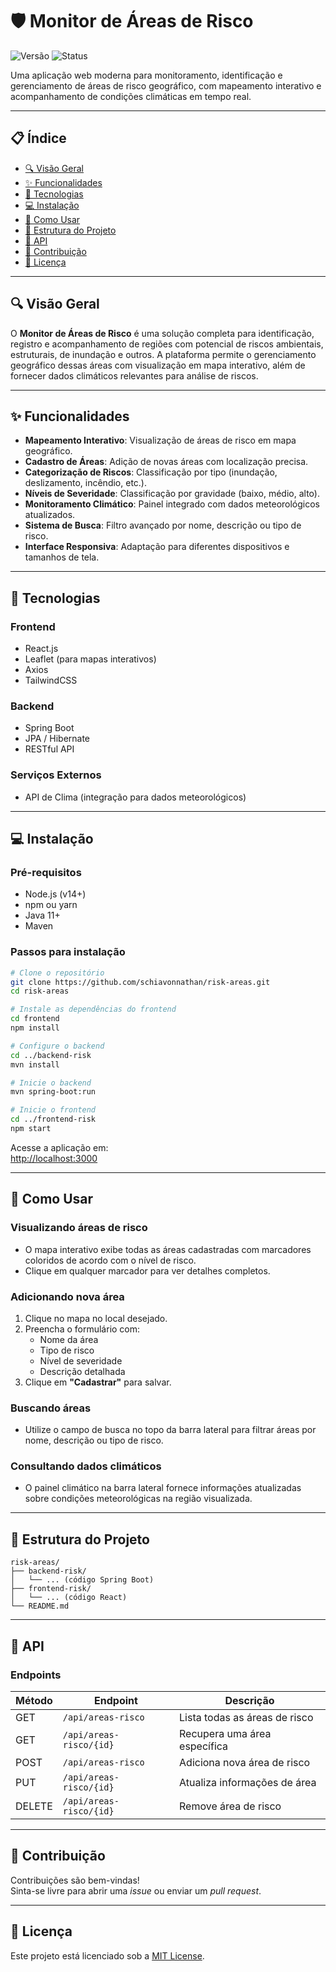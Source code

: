 
# 🛡️ Monitor de Áreas de Risco

![Versão](https://img.shields.io/badge/versão-1.0.0-blue)
![Status](https://img.shields.io/badge/status-em%20desenvolvimento-yellow)

Uma aplicação web moderna para monitoramento, identificação e gerenciamento de áreas de risco geográfico, com mapeamento interativo e acompanhamento de condições climáticas em tempo real.

---

## 📋 Índice

- [🔍 Visão Geral](#-visão-geral)
- [✨ Funcionalidades](#-funcionalidades)
- [🚀 Tecnologias](#-tecnologias)
- [💻 Instalação](#-instalação)
- [📝 Como Usar](#-como-usar)
- [📁 Estrutura do Projeto](#-estrutura-do-projeto)
- [🔌 API](#-api)
- [🤝 Contribuição](#-contribuição)
- [📄 Licença](#-licença)

---

## 🔍 Visão Geral

O **Monitor de Áreas de Risco** é uma solução completa para identificação, registro e acompanhamento de regiões com potencial de riscos ambientais, estruturais, de inundação e outros. A plataforma permite o gerenciamento geográfico dessas áreas com visualização em mapa interativo, além de fornecer dados climáticos relevantes para análise de riscos.

---

## ✨ Funcionalidades

- **Mapeamento Interativo**: Visualização de áreas de risco em mapa geográfico.
- **Cadastro de Áreas**: Adição de novas áreas com localização precisa.
- **Categorização de Riscos**: Classificação por tipo (inundação, deslizamento, incêndio, etc.).
- **Níveis de Severidade**: Classificação por gravidade (baixo, médio, alto).
- **Monitoramento Climático**: Painel integrado com dados meteorológicos atualizados.
- **Sistema de Busca**: Filtro avançado por nome, descrição ou tipo de risco.
- **Interface Responsiva**: Adaptação para diferentes dispositivos e tamanhos de tela.

---

## 🚀 Tecnologias

### Frontend

- React.js  
- Leaflet (para mapas interativos)  
- Axios  
- TailwindCSS  

### Backend

- Spring Boot  
- JPA / Hibernate  
- RESTful API  

### Serviços Externos

- API de Clima (integração para dados meteorológicos)

---

## 💻 Instalação

### Pré-requisitos

- Node.js (v14+)
- npm ou yarn
- Java 11+
- Maven

### Passos para instalação

```bash
# Clone o repositório
git clone https://github.com/schiavonnathan/risk-areas.git
cd risk-areas

# Instale as dependências do frontend
cd frontend
npm install

# Configure o backend
cd ../backend-risk
mvn install

# Inicie o backend
mvn spring-boot:run

# Inicie o frontend
cd ../frontend-risk
npm start
```

Acesse a aplicação em:  
[http://localhost:3000](http://localhost:3000)

---

## 📝 Como Usar

### Visualizando áreas de risco

- O mapa interativo exibe todas as áreas cadastradas com marcadores coloridos de acordo com o nível de risco.
- Clique em qualquer marcador para ver detalhes completos.

### Adicionando nova área

1. Clique no mapa no local desejado.
2. Preencha o formulário com:
   - Nome da área
   - Tipo de risco
   - Nível de severidade
   - Descrição detalhada
3. Clique em **"Cadastrar"** para salvar.

### Buscando áreas

- Utilize o campo de busca no topo da barra lateral para filtrar áreas por nome, descrição ou tipo de risco.

### Consultando dados climáticos

- O painel climático na barra lateral fornece informações atualizadas sobre condições meteorológicas na região visualizada.

---

## 📁 Estrutura do Projeto

```text
risk-areas/
├── backend-risk/
│   └── ... (código Spring Boot)
├── frontend-risk/
│   └── ... (código React)
└── README.md
```

---

## 🔌 API

### Endpoints

| Método | Endpoint                | Descrição                        |
|--------|-------------------------|----------------------------------|
| GET    | `/api/areas-risco`      | Lista todas as áreas de risco    |
| GET    | `/api/areas-risco/{id}` | Recupera uma área específica     |
| POST   | `/api/areas-risco`      | Adiciona nova área de risco      |
| PUT    | `/api/areas-risco/{id}` | Atualiza informações de área     |
| DELETE | `/api/areas-risco/{id}` | Remove área de risco             |

---

## 🤝 Contribuição

Contribuições são bem-vindas!  
Sinta-se livre para abrir uma *issue* ou enviar um *pull request*.

---

## 📄 Licença

Este projeto está licenciado sob a [MIT License](LICENSE).
